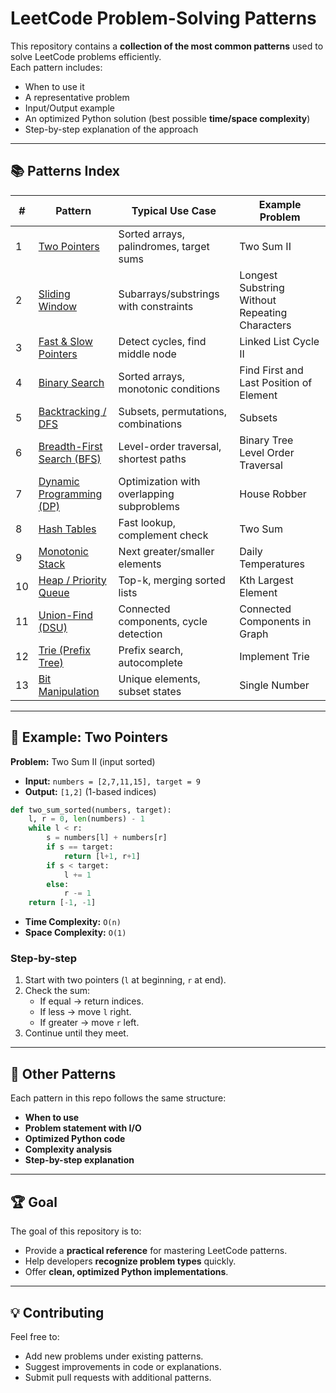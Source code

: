 # LeetCode Problem-Solving Patterns

This repository contains a **collection of the most common patterns** used to solve LeetCode problems efficiently.  
Each pattern includes:
- When to use it
- A representative problem
- Input/Output example
- An optimized Python solution (best possible **time/space complexity**)
- Step-by-step explanation of the approach

---

## 📚 Patterns Index

| #  | Pattern | Typical Use Case | Example Problem |
|----|---------|------------------|-----------------|
| 1  | [Two Pointers](patterns/#1-two-pointers) | Sorted arrays, palindromes, target sums | Two Sum II |
| 2  | [Sliding Window](patterns/#2-sliding-window) | Subarrays/substrings with constraints | Longest Substring Without Repeating Characters |
| 3  | [Fast & Slow Pointers](patterns/#3-fast--slow-pointers-floyds-cycle) | Detect cycles, find middle node | Linked List Cycle II |
| 4  | [Binary Search](patterns/#4-binary-search) | Sorted arrays, monotonic conditions | Find First and Last Position of Element |
| 5  | [Backtracking / DFS](patterns/#5-backtracking--dfs) | Subsets, permutations, combinations | Subsets |
| 6  | [Breadth-First Search (BFS)](patterns/#6-bfs-breadth-first-search) | Level-order traversal, shortest paths | Binary Tree Level Order Traversal |
| 7  | [Dynamic Programming (DP)](patterns/#7-dynamic-programming) | Optimization with overlapping subproblems | House Robber |
| 8  | [Hash Tables](patterns/#8-hash-table-dictionaries--maps) | Fast lookup, complement check | Two Sum |
| 9  | [Monotonic Stack](patterns/#9-stack--monotonic-stack) | Next greater/smaller elements | Daily Temperatures |
| 10 | [Heap / Priority Queue](patterns/#10-heap--priority-queue) | Top-k, merging sorted lists | Kth Largest Element |
| 11 | [Union-Find (DSU)](patterns/#11-union-find--disjoint-set-dsu) | Connected components, cycle detection | Connected Components in Graph |
| 12 | [Trie (Prefix Tree)](patterns/#12-prefix-tree) | Prefix search, autocomplete | Implement Trie |
| 13 | [Bit Manipulation](patterns/#13-bit-manipulation-operations-bitwise) | Unique elements, subset states | Single Number |

---

## 🚀 Example: Two Pointers

**Problem:** Two Sum II (input sorted)  
- **Input:** `numbers = [2,7,11,15], target = 9`  
- **Output:** `[1,2]` (1-based indices)

```python
def two_sum_sorted(numbers, target):
    l, r = 0, len(numbers) - 1
    while l < r:
        s = numbers[l] + numbers[r]
        if s == target:
            return [l+1, r+1]
        if s < target:
            l += 1
        else:
            r -= 1
    return [-1, -1]
```
- **Time Complexity:** `O(n)`  
- **Space Complexity:** `O(1)`

### Step-by-step
1. Start with two pointers (`l` at beginning, `r` at end).
2. Check the sum:
   - If equal → return indices.  
   - If less → move `l` right.  
   - If greater → move `r` left.  
3. Continue until they meet.

---

## 🧩 Other Patterns

Each pattern in this repo follows the same structure:
- **When to use**
- **Problem statement with I/O**
- **Optimized Python code**
- **Complexity analysis**
- **Step-by-step explanation**

---

## 🏆 Goal

The goal of this repository is to:
- Provide a **practical reference** for mastering LeetCode patterns.
- Help developers **recognize problem types** quickly.
- Offer **clean, optimized Python implementations**.

---

## 💡 Contributing

Feel free to:
- Add new problems under existing patterns.
- Suggest improvements in code or explanations.
- Submit pull requests with additional patterns.
